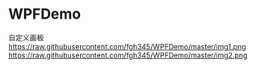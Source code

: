 # WPFDemo
自定义画板
https://raw.githubusercontent.com/fgh345/WPFDemo/master/img1.png
https://raw.githubusercontent.com/fgh345/WPFDemo/master/img2.png
